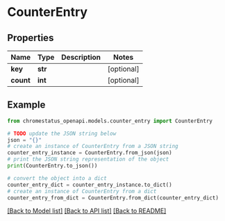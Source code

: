 # CounterEntry


## Properties

Name | Type | Description | Notes
------------ | ------------- | ------------- | -------------
**key** | **str** |  | [optional] 
**count** | **int** |  | [optional] 

## Example

```python
from chromestatus_openapi.models.counter_entry import CounterEntry

# TODO update the JSON string below
json = "{}"
# create an instance of CounterEntry from a JSON string
counter_entry_instance = CounterEntry.from_json(json)
# print the JSON string representation of the object
print(CounterEntry.to_json())

# convert the object into a dict
counter_entry_dict = counter_entry_instance.to_dict()
# create an instance of CounterEntry from a dict
counter_entry_from_dict = CounterEntry.from_dict(counter_entry_dict)
```
[[Back to Model list]](../README.md#documentation-for-models) [[Back to API list]](../README.md#documentation-for-api-endpoints) [[Back to README]](../README.md)


